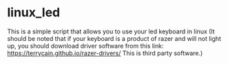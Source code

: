 # linux_led
This is a simple script that allows you to use your led keyboard in linux
(It should be noted that if your keyboard is a product of razer and will not light up, you should download driver software from this link: https://terrycain.github.io/razer-drivers/
This is third party software.)
